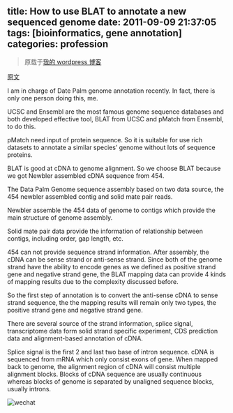 title: How to use BLAT to annotate a new sequenced genome
date: 2011-09-09 21:37:05
tags: [bioinformatics, gene annotation] 
categories: profession
---
> 原载于[我的 wordpress 博客](https://daweimhuang.wordpress.com/)

[原文](https://daweimhuang.wordpress.com/2011/09/09/how-to-use-blat-to-annotate-a-new-sequenced-genome/)

I am in charge of Date Palm genome annotation recently. In fact, there is only one person doing this, me.

UCSC and Ensembl are the most famous genome sequence databases and both developed effective tool, BLAT from UCSC and pMatch from Ensembl, to do this.

pMatch need input of protein sequence. So it is suitable for use rich datasets to annotate a similar species’ genome without lots of sequence proteins.

BLAT is good at cDNA to genome alignment. So we choose BLAT because we got Newbler assembled cDNA sequence from 454.

The Data Palm Genome sequence assembly based on two data source, the 454 newbler assembled contig and solid mate pair reads.

Newbler assemble the 454 data of genome to contigs which provide the main structure of genome assembly.

Solid mate pair data provide the information of relationship between contigs, including order, gap length, etc.

454 can not provide sequence strand information. After assembly, the cDNA can be sense strand or anti-sense strand. Since both of the genome strand have the ability to encode genes as we defined as positive strand gene and negative strand gene, the BLAT mapping data can provide 4 kinds of mapping results due to the complexity discussed before.

So the first step of annotation is to convert the anti-sense cDNA to sense strand sequence, the the mapping results will remain only two types, the positive strand gene and negative strand gene.

There are several source of the strand information, splice signal, transcriptome data form solid strand specific experiment, CDS prediction data and alignment-based annotation of cDNA.

Splice signal is the first 2 and last two base of intron sequence. cDNA is sequenced from mRNA which only consist exons of gene. When mapped back to genome, the alignment region of cDNA will consist multiple alignment blocks. Blocks of cDNA sequence are usually continuous whereas blocks of genome is separated by unaligned sequence blocks, usually introns.

![wechat](http://daweih.github.io/images/wechat_small_black.jpg)
